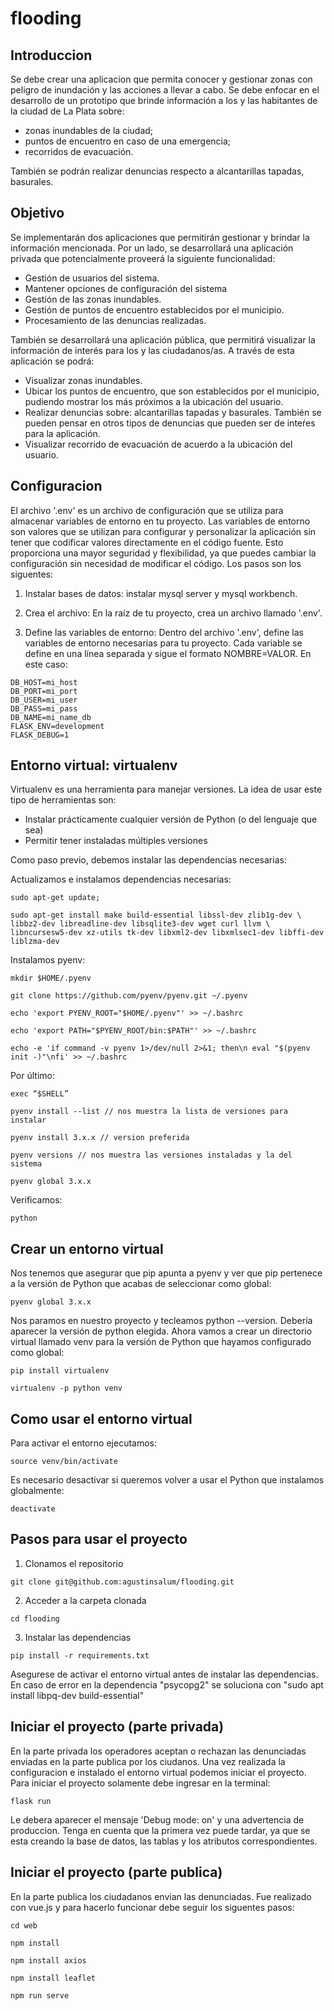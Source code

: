 # flooding

## Introduccion

Se debe crear una aplicacion que permita conocer y gestionar zonas con peligro de inundación y las acciones a llevar a cabo. Se debe enfocar en el desarrollo de un prototipo que brinde información a los
y las habitantes de la ciudad de La Plata sobre:
- zonas inundables de la ciudad;
- puntos de encuentro en caso de una emergencia;
- recorridos de evacuación.

También se podrán realizar denuncias respecto a alcantarillas tapadas, basurales.

## Objetivo

Se implementarán dos aplicaciones que permitirán gestionar y brindar la información mencionada. Por un lado, se desarrollará una aplicación privada que potencialmente proveerá la siguiente funcionalidad:
- Gestión de usuarios del sistema.
- Mantener opciones de configuración del sistema
- Gestión de las zonas inundables.
- Gestión de puntos de encuentro establecidos por el municipio.
- Procesamiento de las denuncias realizadas.

También se desarrollará una aplicación pública, que permitirá visualizar la información de interés para los y las ciudadanos/as. A través de esta aplicación se podrá:
- Visualizar zonas inundables.
- Ubicar los puntos de encuentro, que son establecidos por el municipio, pudiendo mostrar los más próximos a la ubicación del usuario.
- Realizar denuncias sobre: alcantarillas tapadas y basurales. También se pueden pensar en otros tipos de denuncias que pueden ser de inteŕes para la aplicación.
- Visualizar recorrido de evacuación de acuerdo a la ubicación del usuario.

## Configuracion

El archivo '.env' es un archivo de configuración que se utiliza para almacenar variables de entorno en tu proyecto. Las variables de entorno son valores que se utilizan para configurar y personalizar la aplicación sin tener que codificar valores directamente en el código fuente. Esto proporciona una mayor seguridad y flexibilidad, ya que puedes cambiar la configuración sin necesidad de modificar el código. Los pasos son los siguentes:

1. Instalar bases de datos: instalar mysql server y mysql workbench.

1. Crea el archivo: En la raíz de tu proyecto, crea un archivo llamado '.env'.

2. Define las variables de entorno: Dentro del archivo '.env', define las variables de entorno necesarias para tu proyecto. Cada variable se define en una línea separada y sigue el formato NOMBRE=VALOR. En este caso:

```
DB_HOST=mi_host
DB_PORT=mi_port
DB_USER=mi_user
DB_PASS=mi_pass
DB_NAME=mi_name_db
FLASK_ENV=development
FLASK_DEBUG=1
```

## Entorno virtual: virtualenv

Virtualenv es una herramienta para manejar versiones. La idea de usar este tipo de herramientas son:

* Instalar prácticamente cualquier versión de Python (o del lenguaje que sea)
* Permitir tener instaladas múltiples versiones

Como paso previo, debemos instalar las dependencias necesarias:

Actualizamos e instalamos dependencias necesarias:

```
sudo apt-get update;
```

```
sudo apt-get install make build-essential libssl-dev zlib1g-dev \ libbz2-dev libreadline-dev libsqlite3-dev wget curl llvm \ libncursesw5-dev xz-utils tk-dev libxml2-dev libxmlsec1-dev libffi-dev liblzma-dev
```

Instalamos pyenv:

```
mkdir $HOME/.pyenv
```

```
git clone https://github.com/pyenv/pyenv.git ~/.pyenv
```

```
echo 'export PYENV_ROOT="$HOME/.pyenv"' >> ~/.bashrc
```

```
echo 'export PATH="$PYENV_ROOT/bin:$PATH"' >> ~/.bashrc
```

```
echo -e 'if command -v pyenv 1>/dev/null 2>&1; then\n eval "$(pyenv init -)"\nfi' >> ~/.bashrc
```

Por último:

```
exec “$SHELL”
```

```
pyenv install --list // nos muestra la lista de versiones para instalar
```

```
pyenv install 3.x.x // version preferida
```

```
pyenv versions // nos muestra las versiones instaladas y la del sistema
```

```
pyenv global 3.x.x
```

Verificamos:

```
python
```

## Crear un entorno virtual

Nos tenemos que asegurar que pip apunta a pyenv y ver que pip pertenece a la versión de Python que acabas de seleccionar como global:

```
pyenv global 3.x.x
```

Nos paramos en nuestro proyecto y tecleamos python --version. Debería aparecer la versión de python elegida. Ahora vamos a crear un directorio virtual llamado venv para la versión de Python que hayamos configurado como global:

```
pip install virtualenv
```

```
virtualenv -p python venv
```

## Como usar el entorno virtual

Para activar el entorno ejecutamos:

```
source venv/bin/activate
```

Es necesario desactivar si queremos volver a usar el Python que instalamos
globalmente:

```
deactivate
```

## Pasos para usar el proyecto


1. Clonamos el repositorio

```
git clone git@github.com:agustinsalum/flooding.git
```

2. Acceder a la carpeta clonada

```
cd flooding
```

3. Instalar las dependencias

```
pip install -r requirements.txt
```

Asegurese de activar el entorno virtual antes de instalar las dependencias. En caso de error en la dependencia "psycopg2" se soluciona con "sudo apt install libpq-dev build-essential"


## Iniciar el proyecto (parte privada)

En la parte privada los operadores aceptan o rechazan las denunciadas enviadas en la parte publica por los ciudanos.
Una vez realizada la configuracion e instalado el entorno virtual podemos iniciar el proyecto. Para iniciar el proyecto solamente debe ingresar en la terminal:

```
flask run
```

Le debera aparecer el mensaje 'Debug mode: on' y una advertencia de produccion. Tenga en cuenta que la primera vez puede tardar, ya que se esta creando la base de datos, las tablas y los atributos correspondientes.

## Iniciar el proyecto (parte publica)

En la parte publica los ciudadanos envian las denunciadas. Fue realizado con vue.js y para hacerlo funcionar debe seguir los siguentes pasos:

```
cd web
```

```
npm install
```

```
npm install axios
```

```
npm install leaflet
```

```
npm run serve
```



